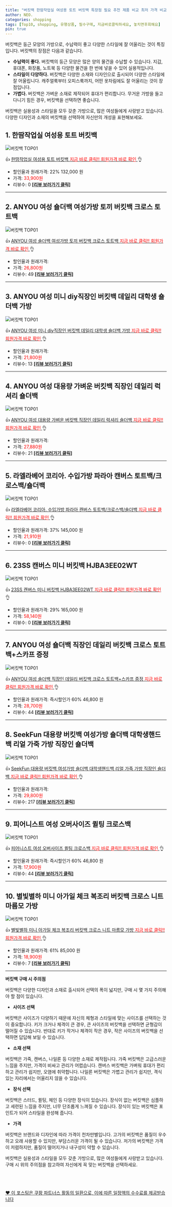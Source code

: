 ```yaml
---
title: "버킷백 한땀작업실 여성용 토트 버킷백 특장점 필요 추천 제품 비교 최저 가격 비교 장점 구매 후기 구매평"
author: NEO.
categories: shopping
tags: [Top10, shopping, 유행상품, 필수구매, 지금바로클릭하세요, 놓치면후회해요]
pin: true
---
```

버킷백은 둥근 모양의 가방으로, 수납력이 좋고 다양한 스타일에 잘 어울리는 것이 특징입니다. 버킷백의 장점은 다음과 같습니다.

* **수납력이 좋다.** 버킷백의 둥근 모양은 많은 양의 물건을 수납할 수 있습니다. 지갑, 휴대폰, 화장품, 노트북 등 다양한 물건을 한 번에 넣을 수 있어 실용적입니다.
* **스타일이 다양하다.** 버킷백은 다양한 소재와 디자인으로 출시되어 다양한 스타일에 잘 어울립니다. 캐주얼룩부터 오피스룩까지, 어떤 옷차림에도 잘 어울리는 것이 장점입니다.
* **가볍다.** 버킷백은 가벼운 소재로 제작되어 휴대가 편리합니다. 무거운 가방을 들고 다니기 힘든 경우, 버킷백을 선택하면 좋습니다.

버킷백은 실용성과 스타일을 모두 갖춘 가방으로, 많은 여성들에게 사랑받고 있습니다. 다양한 디자인과 소재의 버킷백을 선택하여 자신만의 개성을 표현해보세요.

   

## 1. 한땀작업실 여성용 토트 버킷백

![버킷백 TOP01](https://thumbnail10.coupangcdn.com/thumbnails/remote/490x490ex/image/rs_quotation_api/uckkqz8g/f8def21d96f549098cb8b7e4f61e93ba.jpg)


👍 [한땀작업실 여성용 토트 버킷백 <font color=red> 지금 바로 클릭!! 회원가격 바로 확인 </font> ](https://link.coupang.com/re/AFFSDP?lptag=AF3617701&subid=GithubCoopas&pageKey=7121615506&traceid=V0-153&itemId=17832643386&vendorItemId=84996377175) 👌 


- 할인율과 원래가격: 22%  132,000   원
- 가격: <span style='color:red'>33,900원</span>
- 리뷰수: 0  [**[리뷰 보러가기 클릭]**](https://link.coupang.com/re/AFFSDP?lptag=AF3617701&subid=GithubCoopas&pageKey=7121615506&traceid=V0-153&itemId=17832643386&vendorItemId=84996377175)

---


   

## 2. ANYOU 여성 숄더백 여성가방 토끼 버킷백 크로스 토트백

![버킷백 TOP01](https://thumbnail6.coupangcdn.com/thumbnails/remote/490x490ex/image/vendor_inventory/d817/e54c3e3ad1c27b63cfa62a40146d30358c7cbed4ab718ae8384262a14618.jpg)


👍 [ANYOU 여성 숄더백 여성가방 토끼 버킷백 크로스 토트백 <font color=red> 지금 바로 클릭!! 회원가격 바로 확인 </font> ](https://link.coupang.com/re/AFFSDP?lptag=AF3617701&subid=GithubCoopas&pageKey=7512881644&traceid=V0-153&itemId=19688770431&vendorItemId=87537786496) 👌 


- 할인율과 원래가격: 
- 가격: <span style='color:red'>26,800원</span>
- 리뷰수: 49  [**[리뷰 보러가기 클릭]**](https://link.coupang.com/re/AFFSDP?lptag=AF3617701&subid=GithubCoopas&pageKey=7512881644&traceid=V0-153&itemId=19688770431&vendorItemId=87537786496)

---


   

## 3. ANYOU 여성 미니 diy직장인 버킷백 데일리 대학생 숄더백 가방

![버킷백 TOP01](https://thumbnail7.coupangcdn.com/thumbnails/remote/490x490ex/image/vendor_inventory/8589/3711147081a35fa3f510c97fc38096d43d515e5c801d0a838880a139b485.jpg)


👍 [ANYOU 여성 미니 diy직장인 버킷백 데일리 대학생 숄더백 가방 <font color=red> 지금 바로 클릭!! 회원가격 바로 확인 </font> ](https://link.coupang.com/re/AFFSDP?lptag=AF3617701&subid=GithubCoopas&pageKey=7573949799&traceid=V0-153&itemId=19979987146&vendorItemId=87586331952) 👌 


- 할인율과 원래가격: 
- 가격: <span style='color:red'>21,800원</span>
- 리뷰수: 13  [**[리뷰 보러가기 클릭]**](https://link.coupang.com/re/AFFSDP?lptag=AF3617701&subid=GithubCoopas&pageKey=7573949799&traceid=V0-153&itemId=19979987146&vendorItemId=87586331952)

---


   

## 4. ANYOU 여성 대용량 가벼운 버킷백 직장인 데일리 럭셔리 숄더백

![버킷백 TOP01](https://thumbnail8.coupangcdn.com/thumbnails/remote/490x490ex/image/vendor_inventory/06dc/b844056342ff1785850ddd392e3f676dda3264d6302aad3989b98fb7934a.jpg)


👍 [ANYOU 여성 대용량 가벼운 버킷백 직장인 데일리 럭셔리 숄더백 <font color=red> 지금 바로 클릭!! 회원가격 바로 확인 </font> ](https://link.coupang.com/re/AFFSDP?lptag=AF3617701&subid=GithubCoopas&pageKey=7357959634&traceid=V0-153&itemId=18950298142&vendorItemId=87491265939) 👌 


- 할인율과 원래가격: 
- 가격: <span style='color:red'>27,880원</span>
- 리뷰수: 21  [**[리뷰 보러가기 클릭]**](https://link.coupang.com/re/AFFSDP?lptag=AF3617701&subid=GithubCoopas&pageKey=7357959634&traceid=V0-153&itemId=18950298142&vendorItemId=87491265939)

---


   

## 5. 라엘라베어 코리아. 수입가방 파라아 캔버스 토트백/크로스백/숄더백

![버킷백 TOP01](https://thumbnail7.coupangcdn.com/thumbnails/remote/490x490ex/image/vendor_inventory/df9a/4d8602a291e3196f979f6fff39badee624d1a73f2021d1448eb9f1529b24.jpg)


👍 [라엘라베어 코리아. 수입가방 파라아 캔버스 토트백/크로스백/숄더백 <font color=red> 지금 바로 클릭!! 회원가격 바로 확인 </font> ](https://link.coupang.com/re/AFFSDP?lptag=AF3617701&subid=GithubCoopas&pageKey=7343843061&traceid=V0-153&itemId=19272517449&vendorItemId=85410915921) 👌 


- 할인율과 원래가격: 37%  145,000   원
- 가격: <span style='color:red'>21,910원</span>
- 리뷰수: 0  [**[리뷰 보러가기 클릭]**](https://link.coupang.com/re/AFFSDP?lptag=AF3617701&subid=GithubCoopas&pageKey=7343843061&traceid=V0-153&itemId=19272517449&vendorItemId=85410915921)

---


   

## 6. 23SS 캔버스 미니 버킷백 HJBA3EE02WT

![버킷백 TOP01](https://thumbnail7.coupangcdn.com/thumbnails/remote/490x490ex/image/vendor_inventory/7677/e53273b8852771228e04fd04f8b08761e48924c009aac692d099c917b763.jpg)


👍 [23SS 캔버스 미니 버킷백 HJBA3EE02WT <font color=red> 지금 바로 클릭!! 회원가격 바로 확인 </font> ](https://link.coupang.com/re/AFFSDP?lptag=AF3617701&subid=GithubCoopas&pageKey=7299550820&traceid=V0-153&itemId=18676258838&vendorItemId=85810536277) 👌 


- 할인율과 원래가격: 29%  165,000   원
- 가격: <span style='color:red'>58,140원</span>
- 리뷰수: 0  [**[리뷰 보러가기 클릭]**](https://link.coupang.com/re/AFFSDP?lptag=AF3617701&subid=GithubCoopas&pageKey=7299550820&traceid=V0-153&itemId=18676258838&vendorItemId=85810536277)

---


   

## 7. ANYOU 여성 숄더백 직장인 데일리 버킷백 크로스 토트백+스카프 증정

![버킷백 TOP01](https://thumbnail7.coupangcdn.com/thumbnails/remote/490x490ex/image/vendor_inventory/5939/7c9446c6db3dcb28857f1d3e9a7daa5b8f182867fae232c644fd9b62750b.jpg)


👍 [ANYOU 여성 숄더백 직장인 데일리 버킷백 크로스 토트백+스카프 증정 <font color=red> 지금 바로 클릭!! 회원가격 바로 확인 </font> ](https://link.coupang.com/re/AFFSDP?lptag=AF3617701&subid=GithubCoopas&pageKey=7685274359&traceid=V0-153&itemId=20536514491&vendorItemId=87613222717) 👌 


- 할인율과 원래가격: 즉시할인가 60%  46,800   원
- 가격: <span style='color:red'>28,700원</span>
- 리뷰수: 44  [**[리뷰 보러가기 클릭]**](https://link.coupang.com/re/AFFSDP?lptag=AF3617701&subid=GithubCoopas&pageKey=7685274359&traceid=V0-153&itemId=20536514491&vendorItemId=87613222717)

---


   

## 8. SeekFun 대용량 버킷백 여성가방 숄더백 대학생핸드백 리얼 가죽 가방 직장인 숄더백

![버킷백 TOP01](https://thumbnail10.coupangcdn.com/thumbnails/remote/490x490ex/image/vendor_inventory/963a/bf4077a956e711b25d9a541c801094af32797300d7b75c9f6475f1fe0a41.jpg)


👍 [SeekFun 대용량 버킷백 여성가방 숄더백 대학생핸드백 리얼 가죽 가방 직장인 숄더백 <font color=red> 지금 바로 클릭!! 회원가격 바로 확인 </font> ](https://link.coupang.com/re/AFFSDP?lptag=AF3617701&subid=GithubCoopas&pageKey=7543879099&traceid=V0-153&itemId=19837845487&vendorItemId=86939447221) 👌 


- 할인율과 원래가격: 
- 가격: <span style='color:red'>29,800원</span>
- 리뷰수: 217  [**[리뷰 보러가기 클릭]**](https://link.coupang.com/re/AFFSDP?lptag=AF3617701&subid=GithubCoopas&pageKey=7543879099&traceid=V0-153&itemId=19837845487&vendorItemId=86939447221)

---


   

## 9. 피어니스트 여성 오버사이즈 퀼팅 크로스백

![버킷백 TOP01](https://thumbnail9.coupangcdn.com/thumbnails/remote/490x490ex/image/rs_quotation_api/fkomjlnu/c9b93163bab743e187121bc5d1d996c2.jpg)


👍 [피어니스트 여성 오버사이즈 퀼팅 크로스백 <font color=red> 지금 바로 클릭!! 회원가격 바로 확인 </font> ](https://link.coupang.com/re/AFFSDP?lptag=AF3617701&subid=GithubCoopas&pageKey=6975846578&traceid=V0-153&itemId=17026738308&vendorItemId=84202102447) 👌 


- 할인율과 원래가격: 즉시할인가 60%  46,800   원
- 가격: <span style='color:red'>17,900원</span>
- 리뷰수: 44  [**[리뷰 보러가기 클릭]**](https://link.coupang.com/re/AFFSDP?lptag=AF3617701&subid=GithubCoopas&pageKey=6975846578&traceid=V0-153&itemId=17026738308&vendorItemId=84202102447)

---


   

## 10. 별빛별하 미니 아가일 체크 복조리 버킷백 크로스 니트 마름모 가방

![버킷백 TOP01](https://thumbnail6.coupangcdn.com/thumbnails/remote/490x490ex/image/vendor_inventory/986f/e3bf75b2980981e715fb7f345f5410815adb86e3000c46c0c8f46d26f227.jpg)


👍 [별빛별하 미니 아가일 체크 복조리 버킷백 크로스 니트 마름모 가방 <font color=red> 지금 바로 클릭!! 회원가격 바로 확인 </font> ](https://link.coupang.com/re/AFFSDP?lptag=AF3617701&subid=GithubCoopas&pageKey=7707685643&traceid=V0-153&itemId=20652937453&vendorItemId=87722750367) 👌 


- 할인율과 원래가격: 61%  85,000   원
- 가격: <span style='color:red'>18,900원</span>
- 리뷰수: 7  [**[리뷰 보러가기 클릭]**](https://link.coupang.com/re/AFFSDP?lptag=AF3617701&subid=GithubCoopas&pageKey=7707685643&traceid=V0-153&itemId=20652937453&vendorItemId=87722750367)

---
**버킷백 구매 시 주의점**

버킷백은 다양한 디자인과 소재로 출시되어 선택의 폭이 넓지만, 구매 시 몇 가지 주의해야 할 점이 있습니다.

* **사이즈 선택**

버킷백은 사이즈가 다양하기 때문에 자신의 체형과 스타일에 맞는 사이즈를 선택하는 것이 중요합니다. 키가 크거나 체격이 큰 경우, 큰 사이즈의 버킷백을 선택하면 균형감이 떨어질 수 있습니다. 반대로 키가 작거나 체격이 작은 경우, 작은 사이즈의 버킷백을 선택하면 답답해 보일 수 있습니다.

* **소재 선택**

버킷백은 가죽, 캔버스, 나일론 등 다양한 소재로 제작됩니다. 가죽 버킷백은 고급스러운 느낌을 주지만, 가격이 비싸고 관리가 어렵습니다. 캔버스 버킷백은 가벼워 휴대가 편리하고 관리가 쉽지만, 오염에 취약합니다. 나일론 버킷백은 가볍고 관리가 쉽지만, 격식 있는 자리에서는 어울리지 않을 수 있습니다.

* **장식 선택**

버킷백은 스터드, 퀼팅, 체인 등 다양한 장식이 있습니다. 장식이 없는 버킷백은 심플하고 세련된 느낌을 주지만, 너무 단조롭게 느껴질 수 있습니다. 장식이 있는 버킷백은 포인트가 되어 스타일을 완성해 줍니다.

* **가격**

버킷백은 브랜드와 디자인에 따라 가격이 천차만별입니다. 고가의 버킷백은 품질이 우수하고 오래 사용할 수 있지만, 부담스러운 가격이 될 수 있습니다. 저가의 버킷백은 가격이 저렴하지만, 품질이 떨어지거나 내구성이 약할 수 있습니다.

버킷백은 실용성과 스타일을 모두 갖춘 가방으로, 많은 여성들에게 사랑받고 있습니다. 구매 시 위의 주의점을 참고하여 자신에게 꼭 맞는 버킷백을 선택하세요.<br><br><br><br><br> [ ❤  이 포스팅은 쿠팡 파트너스 활동의 일환으로, 이에 따른 일정액의 수수료를 제공받습니다](https://link.coupang.com/a/bcEFyh)